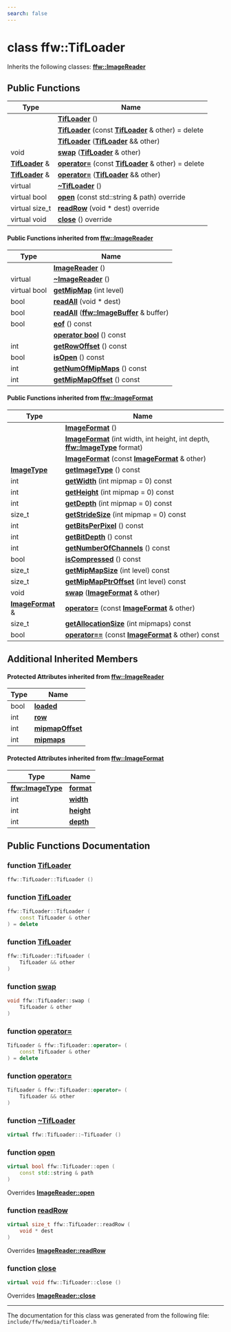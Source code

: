 ```yaml
---
search: false
---
```


# class ffw::TifLoader



Inherits the following classes: **[ffw::ImageReader](classffw_1_1_image_reader.md)**

## Public Functions

|Type|Name|
|-----|-----|
||[**TifLoader**](classffw_1_1_tif_loader.md#1a86d13b948cd54a6db84cb7e84843d3d6) () |
||[**TifLoader**](classffw_1_1_tif_loader.md#1ab3aae809cde9470ec86b346a5e8510cf) (const **[TifLoader](classffw_1_1_tif_loader.md)** & other) = delete |
||[**TifLoader**](classffw_1_1_tif_loader.md#1a614ce0e933cd514e884900abf7f5cb25) (**[TifLoader](classffw_1_1_tif_loader.md)** && other) |
|void|[**swap**](classffw_1_1_tif_loader.md#1ac81fbe7a7fa8bfb28bf61ee84e0138ca) (**[TifLoader](classffw_1_1_tif_loader.md)** & other) |
|**[TifLoader](classffw_1_1_tif_loader.md)** &|[**operator=**](classffw_1_1_tif_loader.md#1a0a7b5701a1a9e8e2636031187c571ef6) (const **[TifLoader](classffw_1_1_tif_loader.md)** & other) = delete |
|**[TifLoader](classffw_1_1_tif_loader.md)** &|[**operator=**](classffw_1_1_tif_loader.md#1aaf010032cbbcbe7c9121b4d006ec3bb2) (**[TifLoader](classffw_1_1_tif_loader.md)** && other) |
|virtual |[**~TifLoader**](classffw_1_1_tif_loader.md#1aa64271c49c1001fa4353288887c138da) () |
|virtual bool|[**open**](classffw_1_1_tif_loader.md#1a491fe2b1c834592ef9996a77e478bd47) (const std::string & path) override |
|virtual size\_t|[**readRow**](classffw_1_1_tif_loader.md#1a660d8761c84c97af92b79a320f99d9af) (void \* dest) override |
|virtual void|[**close**](classffw_1_1_tif_loader.md#1a2b3efef5b09e9c44973616249c1ac1c7) () override |


#### Public Functions inherited from [ffw::ImageReader](classffw_1_1_image_reader.md)

|Type|Name|
|-----|-----|
||[**ImageReader**](classffw_1_1_image_reader.md#1aa8c4726989a7fa3a5cdeee4141ec69f1) () |
|virtual |[**~ImageReader**](classffw_1_1_image_reader.md#1a84fd72d1a2d7474d727b21745eab497b) () |
|virtual bool|[**getMipMap**](classffw_1_1_image_reader.md#1a9b243ebae163d4ad5b29e5df1d48b93d) (int level) |
|bool|[**readAll**](classffw_1_1_image_reader.md#1a4b8358fa73e99ab21911ea25071e993c) (void \* dest) |
|bool|[**readAll**](classffw_1_1_image_reader.md#1aee930a79534e0a24db03d5974cd5a829) (**[ffw::ImageBuffer](classffw_1_1_image_buffer.md)** & buffer) |
|bool|[**eof**](classffw_1_1_image_reader.md#1a5fd58d19c67ad4417e168c46af91cfbd) () const |
||[**operator bool**](classffw_1_1_image_reader.md#1a227735bc9d3f0ea6ea9987a8e88c84f5) () const |
|int|[**getRowOffset**](classffw_1_1_image_reader.md#1aa04e2077f3b95d4f1c8e7d1e1893eb71) () const |
|bool|[**isOpen**](classffw_1_1_image_reader.md#1a9eceacdc6b3cd1a48e96bb0e67c66319) () const |
|int|[**getNumOfMipMaps**](classffw_1_1_image_reader.md#1a08b74fdbfd615976290da9fbc6765457) () const |
|int|[**getMipMapOffset**](classffw_1_1_image_reader.md#1afeaa3abd68a0485f72f73608fd7e84a4) () const |


#### Public Functions inherited from [ffw::ImageFormat](classffw_1_1_image_format.md)

|Type|Name|
|-----|-----|
||[**ImageFormat**](classffw_1_1_image_format.md#1a5c2552e2129595fdb74923e00f3f51e1) () |
||[**ImageFormat**](classffw_1_1_image_format.md#1a0d214d9324cce891461d07b30be64c34) (int width, int height, int depth, **[ffw::ImageType](namespaceffw.md#1a92226423d9aa0edfe0ca1dde2141e028)** format) |
||[**ImageFormat**](classffw_1_1_image_format.md#1a292f274f857b9da281b9ccb17d07b9ef) (const **[ImageFormat](classffw_1_1_image_format.md)** & other) |
|**[ImageType](namespaceffw.md#1a92226423d9aa0edfe0ca1dde2141e028)**|[**getImageType**](classffw_1_1_image_format.md#1a1bb0e2d7c7916dc840516e97b0fe27d1) () const |
|int|[**getWidth**](classffw_1_1_image_format.md#1af8aa5a20fe893f3289a26b1bc52c1a43) (int mipmap = 0) const |
|int|[**getHeight**](classffw_1_1_image_format.md#1a73e22a919bf12a2207d65496398a6a5f) (int mipmap = 0) const |
|int|[**getDepth**](classffw_1_1_image_format.md#1ae162bf4b48f3dd2e2d7739c927a779b8) (int mipmap = 0) const |
|size\_t|[**getStrideSize**](classffw_1_1_image_format.md#1a55de6ea2325fc284e2fbd027146a53ee) (int mipmap = 0) const |
|int|[**getBitsPerPixel**](classffw_1_1_image_format.md#1a4926378546cb727ad4930fa5797ddd83) () const |
|int|[**getBitDepth**](classffw_1_1_image_format.md#1a07c9771437ef7bfaabe3f51164a99eac) () const |
|int|[**getNumberOfChannels**](classffw_1_1_image_format.md#1a388b531a9ea109266cfc2509e79f6751) () const |
|bool|[**isCompressed**](classffw_1_1_image_format.md#1a6c4430f5cfc51120bfc04008bcdb6210) () const |
|size\_t|[**getMipMapSize**](classffw_1_1_image_format.md#1ac8967d7bd7b6b300e2a8c3ff6b6dfd88) (int level) const |
|size\_t|[**getMipMapPtrOffset**](classffw_1_1_image_format.md#1a95be015bde6130bcf6d27472b74f555e) (int level) const |
|void|[**swap**](classffw_1_1_image_format.md#1a1f855dd5b248274b53766a81102d583d) (**[ImageFormat](classffw_1_1_image_format.md)** & other) |
|**[ImageFormat](classffw_1_1_image_format.md)** &|[**operator=**](classffw_1_1_image_format.md#1a69b46ddfe7e8768658602003530bac23) (const **[ImageFormat](classffw_1_1_image_format.md)** & other) |
|size\_t|[**getAllocationSize**](classffw_1_1_image_format.md#1a6e0eb8d724ec7ee0195ee8f25cf92ff3) (int mipmaps) const |
|bool|[**operator==**](classffw_1_1_image_format.md#1a859ea5ac46aee7a01817dcaca12a18bd) (const **[ImageFormat](classffw_1_1_image_format.md)** & other) const |


## Additional Inherited Members

#### Protected Attributes inherited from [ffw::ImageReader](classffw_1_1_image_reader.md)

|Type|Name|
|-----|-----|
|bool|[**loaded**](classffw_1_1_image_reader.md#1a59264aeb0286d25bd9e11ca68db53030)|
|int|[**row**](classffw_1_1_image_reader.md#1a4d4caf860786d419663b33f126416890)|
|int|[**mipmapOffset**](classffw_1_1_image_reader.md#1a35b39bd82926d24d8c52c2ce17532a4e)|
|int|[**mipmaps**](classffw_1_1_image_reader.md#1ab65ec798fc33d05864eeafd2d6e123fb)|


#### Protected Attributes inherited from [ffw::ImageFormat](classffw_1_1_image_format.md)

|Type|Name|
|-----|-----|
|**[ffw::ImageType](namespaceffw.md#1a92226423d9aa0edfe0ca1dde2141e028)**|[**format**](classffw_1_1_image_format.md#1a00569cba5e7d8df7582554718f908d7e)|
|int|[**width**](classffw_1_1_image_format.md#1a1a26d9b05851d073858b34ccabc40a79)|
|int|[**height**](classffw_1_1_image_format.md#1a7c62585ac46e6fc7c3fe6efab59cfd4c)|
|int|[**depth**](classffw_1_1_image_format.md#1a128894191ad04073b44663b8541f97aa)|


## Public Functions Documentation

### function <a id="1a86d13b948cd54a6db84cb7e84843d3d6" href="#1a86d13b948cd54a6db84cb7e84843d3d6">TifLoader</a>

```cpp
ffw::TifLoader::TifLoader ()
```



### function <a id="1ab3aae809cde9470ec86b346a5e8510cf" href="#1ab3aae809cde9470ec86b346a5e8510cf">TifLoader</a>

```cpp
ffw::TifLoader::TifLoader (
    const TifLoader & other
) = delete
```



### function <a id="1a614ce0e933cd514e884900abf7f5cb25" href="#1a614ce0e933cd514e884900abf7f5cb25">TifLoader</a>

```cpp
ffw::TifLoader::TifLoader (
    TifLoader && other
)
```



### function <a id="1ac81fbe7a7fa8bfb28bf61ee84e0138ca" href="#1ac81fbe7a7fa8bfb28bf61ee84e0138ca">swap</a>

```cpp
void ffw::TifLoader::swap (
    TifLoader & other
)
```



### function <a id="1a0a7b5701a1a9e8e2636031187c571ef6" href="#1a0a7b5701a1a9e8e2636031187c571ef6">operator=</a>

```cpp
TifLoader & ffw::TifLoader::operator= (
    const TifLoader & other
) = delete
```



### function <a id="1aaf010032cbbcbe7c9121b4d006ec3bb2" href="#1aaf010032cbbcbe7c9121b4d006ec3bb2">operator=</a>

```cpp
TifLoader & ffw::TifLoader::operator= (
    TifLoader && other
)
```



### function <a id="1aa64271c49c1001fa4353288887c138da" href="#1aa64271c49c1001fa4353288887c138da">~TifLoader</a>

```cpp
virtual ffw::TifLoader::~TifLoader ()
```



### function <a id="1a491fe2b1c834592ef9996a77e478bd47" href="#1a491fe2b1c834592ef9996a77e478bd47">open</a>

```cpp
virtual bool ffw::TifLoader::open (
    const std::string & path
)
```

Overrides **[ImageReader::open](classffw_1_1_image_reader.md#1a7155f92f0f65eec33d9204ff4a63a518)**


### function <a id="1a660d8761c84c97af92b79a320f99d9af" href="#1a660d8761c84c97af92b79a320f99d9af">readRow</a>

```cpp
virtual size_t ffw::TifLoader::readRow (
    void * dest
)
```

Overrides **[ImageReader::readRow](classffw_1_1_image_reader.md#1a4a172a49d03b415e5c0bb535af9599c9)**


### function <a id="1a2b3efef5b09e9c44973616249c1ac1c7" href="#1a2b3efef5b09e9c44973616249c1ac1c7">close</a>

```cpp
virtual void ffw::TifLoader::close ()
```

Overrides **[ImageReader::close](classffw_1_1_image_reader.md#1aab601ee6de85c082b72214ed816d4c4d)**




----------------------------------------
The documentation for this class was generated from the following file: `include/ffw/media/tifloader.h`
